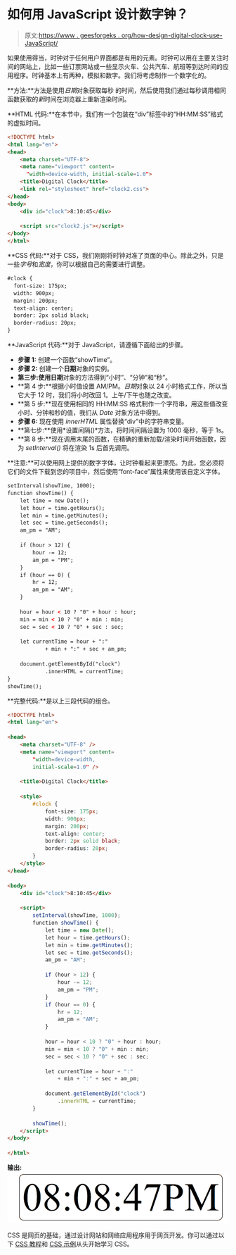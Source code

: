 # 如何用 JavaScript 设计数字钟？

> 原文:[https://www . geesforgeks . org/how-design-digital-clock-use-JavaScript/](https://www.geeksforgeeks.org/how-to-design-digital-clock-using-javascript/)

如果使用得当，时钟对于任何用户界面都是有用的元素。时钟可以用在主要关注时间的网站上，比如一些订票网站或一些显示火车、公共汽车、航班等到达时间的应用程序。时钟基本上有两种，模拟和数字。我们将考虑制作一个数字化的。

**方法:**方法是使用*日期*对象获取每秒
的时间，然后使用我们通过每秒调用相同函数获取的*新*时间在浏览器上重新渲染时间。

**HTML 代码:**在本节中，我们有一个包装在“div”标签中的“HH:MM:SS”格式的虚拟时间。

```html
<!DOCTYPE html>
<html lang="en">
<head>
    <meta charset="UTF-8">
    <meta name="viewport" content=
      "width=device-width, initial-scale=1.0">
    <title>Digital Clock</title>
    <link rel="stylesheet" href="clock2.css">
</head>
<body>
    <div id="clock">8:10:45</div>

    <script src="clock2.js"></script>
</body>
</html>
```

**CSS 代码:**对于 CSS，我们刚刚将时钟对准了页面的中心。除此之外，只是一些*字号*和*宽度*，你可以根据自己的需要进行调整。

```html
#clock {
  font-size: 175px;
  width: 900px;
  margin: 200px;
  text-align: center;
  border: 2px solid black;
  border-radius: 20px;
}
```

**JavaScript 代码:**对于 JavaScript，请遵循下面给出的步骤。

*   **步骤 1:** 创建一个函数“showTime”。
*   **步骤 2:** 创建一个**日期**对象的实例。
*   **第三步:**使用**日期**对象的方法得到“小时”、“分钟”和“秒”。
*   **第 4 步:**根据小时值设置 AM/PM。*日期*对象以 24 小时格式工作，所以当它大于 12 时，我们将小时改回 1。上午/下午也随之改变。
*   **第 5 步:**现在使用相同的 HH:MM:SS 格式制作一个字符串，用这些值改变小时、分钟和秒的值，我们从 *Date* 对象方法中得到。
*   **步骤 6:** 现在使用 *innerHTML* 属性替换“div”中的字符串变量。
*   **第七步:**使用*设置间隔()*方法，将时间间隔设置为 1000 毫秒，等于 1s。
*   **第 8 步:**现在调用末尾的函数，在精确的重新加载/渲染时间开始函数，因为 *setInterval()* 将在渲染 1s 后首先调用。

**注意:**可以使用网上提供的数字字体，让时钟看起来更漂亮。为此，您必须将它们的文件下载到您的项目中，然后使用“font-face”属性来使用该自定义字体。

```html
setInterval(showTime, 1000);
function showTime() {
    let time = new Date();
    let hour = time.getHours();
    let min = time.getMinutes();
    let sec = time.getSeconds();
    am_pm = "AM";

    if (hour > 12) {
        hour -= 12;
        am_pm = "PM";
    }
    if (hour == 0) {
        hr = 12;
        am_pm = "AM";
    }

    hour = hour < 10 ? "0" + hour : hour;
    min = min < 10 ? "0" + min : min;
    sec = sec < 10 ? "0" + sec : sec;

    let currentTime = hour + ":" 
            + min + ":" + sec + am_pm;

    document.getElementById("clock")
            .innerHTML = currentTime;
}
showTime();
```

**完整代码:**是以上三段代码的组合。

```html
<!DOCTYPE html>
<html lang="en">

<head>
    <meta charset="UTF-8" />
    <meta name="viewport" content=
        "width=device-width, 
        initial-scale=1.0" />

    <title>Digital Clock</title>

    <style>
        #clock {
            font-size: 175px;
            width: 900px;
            margin: 200px;
            text-align: center;
            border: 2px solid black;
            border-radius: 20px;
        }
    </style>
</head>

<body>
    <div id="clock">8:10:45</div>

    <script>
        setInterval(showTime, 1000);
        function showTime() {
            let time = new Date();
            let hour = time.getHours();
            let min = time.getMinutes();
            let sec = time.getSeconds();
            am_pm = "AM";

            if (hour > 12) {
                hour -= 12;
                am_pm = "PM";
            }
            if (hour == 0) {
                hr = 12;
                am_pm = "AM";
            }

            hour = hour < 10 ? "0" + hour : hour;
            min = min < 10 ? "0" + min : min;
            sec = sec < 10 ? "0" + sec : sec;

            let currentTime = hour + ":" 
                + min + ":" + sec + am_pm;

            document.getElementById("clock")
                .innerHTML = currentTime;
        }

        showTime();
    </script>
</body>

</html>
```

**输出:**
![](img/0efc775413b86325d07f529f3051f262.png)

CSS 是网页的基础，通过设计网站和网络应用程序用于网页开发。你可以通过以下 [CSS 教程](https://www.geeksforgeeks.org/css-tutorials/)和 [CSS 示例](https://www.geeksforgeeks.org/css-examples/)从头开始学习 CSS。